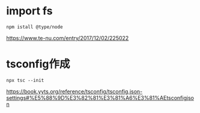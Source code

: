 # import fs
```
npm istall @type/node
```

https://www.te-nu.com/entry/2017/12/02/225022

# tsconfig作成
```
npx tsc --init
```

https://book.yyts.org/reference/tsconfig/tsconfig.json-settings#%E5%88%9D%E3%82%81%E3%81%A6%E3%81%AEtsconfigjson